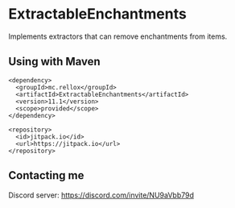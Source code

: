 # ExtractableEnchantments

Implements extractors that can remove enchantments from items.

## Using with Maven

```
<dependency>
  <groupId>mc.rellox</groupId>
  <artifactId>ExtractableEnchantments</artifactId>
  <version>11.1</version>
  <scope>provided</scope>
</dependency>

<repository>
  <id>jitpack.io</id>
  <url>https://jitpack.io</url>
</repository>
```

## Contacting me

Discord server: https://discord.com/invite/NU9aVbb79d

